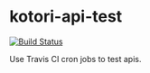 # kotori-api-test

[![Build Status](https://travis-ci.org/kokororin/kotori-api-test.svg)](https://travis-ci.org/kokororin/kotori-api-test)

Use Travis CI cron jobs to test apis.